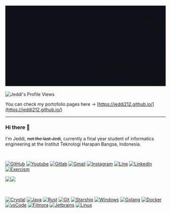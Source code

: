 ![Jeddi](https://github.com/Jeddi212/Jeddi212/blob/main/Jeddi%20(2).gif)

![Jeddi's Profile Views](https://api.visitorbadge.io/api/visitors?path=https%3A%2F%2Fgithub.com%2FJeddi212&countColor=%23fce775&style=flat-square)

You can check my portofolio pages here ->
[https://jeddi212.github.io/](https://jeddi212.github.io/)

<hr>

### Hi there 👋
I'm Jeddi, ~~not the last Jedi~~, currently a final year student of informatics engineering at the Institut Teknologi Harapan Bangsa, Indonesia.

<br>

[![GitHub](https://img.shields.io/badge/Github-100000?style=for-the-badge&logo=github&logoColor=white)](https://github.com/Jeddi212)
[![Youtube](https://img.shields.io/badge/Youtube-FF0000?style=for-the-badge&logo=youtube&logoColor=white)](https://www.youtube.com/channel/UCRm8ZV7WY7x3SUrzJdjXkQA)
[![Gitlab](https://img.shields.io/badge/Gitlab-FA7B0E?style=for-the-badge&logo=gitlab&logoColor=white)](https://gitlab.com/jedediahf51)
[![Gmail](https://img.shields.io/badge/Gmail-D14836?style=for-the-badge&logo=gmail&logoColor=white)](https://mail.google.com/mail/u/0/?fs=1&to=jedediahf51@gmail.com&tf=cm)
[![Instagram](https://img.shields.io/badge/Instagram-E4405F?style=for-the-badge&logo=instagram&logoColor=white)](https://www.instagram.com/jedediah_jeddi/)
[![Line](https://img.shields.io/badge/Line-00C300?style=for-the-badge&logo=line&logoColor=white)](https://line.me/ti/p/3oTjtUCmCe)
[![Linkedin](https://img.shields.io/badge/Linkedin-0077B5?style=for-the-badge&logo=linkedin&logoColor=white)](https://www.linkedin.com/in/jedediahfanuel/)
[![Exercism](https://img.shields.io/badge/Exercism-009CAB?style=for-the-badge&logo=exercism&logoColor=white)](https://exercism.org/profiles/Jeddi212)

<img height="137px" src="https://github-readme-stats-rongronggg9.vercel.app/api?username=jeddi212&hide_title=true&hide_border=true&show_icons=true&count_private=true&include_all_commits=true&line_height=21&theme=radical" /><img height="137px" src="https://github-readme-stats.vercel.app/api/top-langs/?username=jeddi212&hide=jupyter%20notebook,vue,scss&hide_title=true&hide_border=true&layout=compact&langs_count=10&&theme=radical" />

<br>

[![Crystal](https://img.shields.io/badge/Crystal-000000?style=for-the-badge&logo=crystal&logoColor=white)](https://crystal-lang.org/)
[![Java](https://img.shields.io/badge/Java-D41515?style=for-the-badge&logo=java&logoColor=white)](https://www.java.com/en/)
[![Rust](https://img.shields.io/badge/Rust-F74C00?style=for-the-badge&logo=rust&logoColor=white)](https://www.rust-lang.org/)
[![Git](https://img.shields.io/badge/Git-F05032?style=for-the-badge&logo=git&logoColor=white)](https://git-scm.com/)
[![Starship](https://img.shields.io/badge/starship-DD0B78?style=for-the-badge&logo=starship&logoColor=white)](https://starship.rs/)
[![Windows](https://img.shields.io/badge/Windows-0078D6?style=for-the-badge&logo=windows&logoColor=white)](https://www.microsoft.com/en-us/windows?r=1)
[![Golang](https://img.shields.io/badge/Go-00ADD8?style=for-the-badge&logo=go&logoColor=white)](https://go.dev/)
[![Docker](https://img.shields.io/badge/Docker-2CA5E0?style=for-the-badge&logo=docker&logoColor=white)](https://www.docker.com/)
[![vsCode](https://img.shields.io/badge/vsCode-0078D4?style=for-the-badge&logo=visual%20studio%20code&logoColor=white)](https://code.visualstudio.com/)
[![Filmora](https://img.shields.io/badge/filmora-253642?style=for-the-badge&logo=filmora&logoColor=white)](https://filmora.wondershare.com/)
[![Jetbrains](https://img.shields.io/badge/jetbrains-FFD918?style=for-the-badge&logo=jetbrains&logoColor=black)](https://www.jetbrains.com/)
[![Linux](https://img.shields.io/badge/Linux-FCC624?style=for-the-badge&logo=linux&logoColor=black)](https://www.linux.org/)

